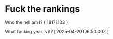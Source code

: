 # Fuck the rankings

Who the hell am I?
{ 18173103 }

What fucking year is it?
[ 2025-04-20T06:50:00Z ]
